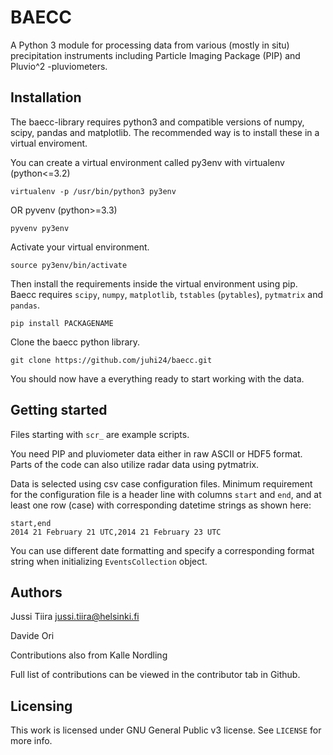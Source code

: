 BAECC
=====

A Python 3 module for processing data from various (mostly in situ) precipitation instruments including Particle Imaging Package (PIP) and Pluvio^2 -pluviometers.

Installation
------------

The baecc-library requires python3 and compatible versions of numpy, scipy, pandas and matplotlib. 
The recommended way is to install these in a virtual enviroment.

You can create a virtual environment called py3env with virtualenv (python<=3.2)

    virtualenv -p /usr/bin/python3 py3env
    
OR pyvenv (python>=3.3)

    pyvenv py3env

Activate your virtual environment.

    source py3env/bin/activate
    
Then install the requirements inside the virtual environment using pip. Baecc requires `scipy`, `numpy`, `matplotlib`, `tstables` (`pytables`), `pytmatrix` and `pandas`.

    pip install PACKAGENAME

Clone the baecc python library.

    git clone https://github.com/juhi24/baecc.git
    
You should now have a everything ready to start working with the data.
  
Getting started
---------------

Files starting with `scr_` are example scripts.

You need PIP and pluviometer data either in raw ASCII or HDF5 format. 
Parts of the code can also utilize radar data using pytmatrix.

Data is selected using csv case configuration files. 
Minimum requirement for the configuration file is a header line with columns `start` and `end`, and at least one row (case) with corresponding datetime strings as shown here:

    start,end
    2014 21 February 21 UTC,2014 21 February 23 UTC

You can use different date formatting and specify a corresponding format string when initializing `EventsCollection` object.

Authors
-------

Jussi Tiira <jussi.tiira@helsinki.fi>

Davide Ori

Contributions also from Kalle Nordling

Full list of contributions can be viewed in the contributor tab in Github.

Licensing
---------

This work is licensed under GNU General Public v3 license. See `LICENSE` for more info.
